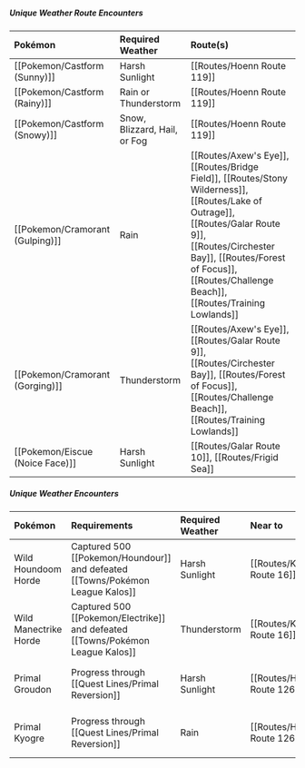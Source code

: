 ##### **Unique Weather Route Encounters**

Pokémon | Required Weather | Route(s)
:--- | :--- | :---
| [[Pokemon/Castform (Sunny)]] | Harsh Sunlight | [[Routes/Hoenn Route 119]]
| [[Pokemon/Castform (Rainy)]] | Rain or Thunderstorm | [[Routes/Hoenn Route 119]]
| [[Pokemon/Castform (Snowy)]] | Snow, Blizzard, Hail, or Fog | [[Routes/Hoenn Route 119]]
| [[Pokemon/Cramorant (Gulping)]] | Rain | [[Routes/Axew's Eye]], [[Routes/Bridge Field]], [[Routes/Stony Wilderness]], [[Routes/Lake of Outrage]], [[Routes/Galar Route 9]], [[Routes/Circhester Bay]], [[Routes/Forest of Focus]], [[Routes/Challenge Beach]], [[Routes/Training Lowlands]]
| [[Pokemon/Cramorant (Gorging)]] | Thunderstorm | [[Routes/Axew's Eye]], [[Routes/Galar Route 9]], [[Routes/Circhester Bay]], [[Routes/Forest of Focus]], [[Routes/Challenge Beach]], [[Routes/Training Lowlands]]
| [[Pokemon/Eiscue (Noice Face)]] | Harsh Sunlight | [[Routes/Galar Route 10]], [[Routes/Frigid Sea]]

##### **Unique Weather Encounters**

Pokémon | Requirements | Required Weather | Near to | Notes
:--- | :--- | :--- | :--- | :---
Wild Houndoom Horde | Captured 500 [[Pokemon/Houndour]] and defeated [[Towns/Pokémon League Kalos]] | Harsh Sunlight | [[Routes/Kalos Route 16]] | Awards Houndoominite to evolve [[Pokemon/Mega Houndoom]]
Wild Manectrike Horde | Captured 500 [[Pokemon/Electrike]] and defeated [[Towns/Pokémon League Kalos]] | Thunderstorm | [[Routes/Kalos Route 16]] | Awards Manectite to evolve [[Pokemon/Mega Manectric]]
Primal Groudon | Progress through [[Quest Lines/Primal Reversion]] | Harsh Sunlight | [[Routes/Hoenn Route 126]] | Awards Red Orb to evolve [[Pokemon/Primal Groudon]]
Primal Kyogre | Progress through [[Quest Lines/Primal Reversion]] | Rain | [[Routes/Hoenn Route 126]] | Awards Blue Orb to evolve [[Pokemon/Primal Kyogre]]